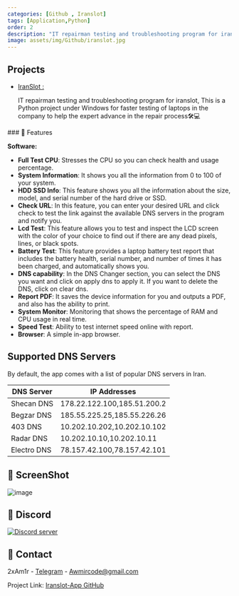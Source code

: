 ```yaml
---
categories: [Github , Iranslot]
tags: [Application,Python]
order: 2
description: "IT repairman testing and troubleshooting program for iranslot"
image: assets/img/Github/iranslot.jpg
---
```

<h2>Projects</h2>
<ul>
  <li>
    <a href="https://github.com/2xAm1r/Iranslot-App" target="_blank">
      IranSlot : 
    </a>
    <p>IT repairman testing and troubleshooting program for iranslot,
    This is a Python project under Windows for faster testing of laptops in the company to help the expert advance in the repair process🛠️💻</p>
    
  </li>
</ul>
### 🎯 Features

**Software:**
- **Full Test CPU**: Stresses the CPU so you can check health and usage percentage.
- **System Information**: It shows you all the information from 0 to 100 of your system.
- **HDD SSD Info**: This feature shows you all the information about the size, model, and serial number of the hard drive or SSD.
- **Check URL**: In this feature, you can enter your desired URL and click check to test the link against the available DNS servers in the program and notify you.
- **Lcd Test**: This feature allows you to test and inspect the LCD screen with the color of your choice to find out if there are any dead pixels, lines, or black spots.
- **Battery Test**: This feature provides a laptop battery test report that includes the battery health, serial number, and number of times it has been charged, and automatically shows you.
- **DNS capability**: In the DNS Changer section, you can select the DNS you want and click on apply dns to apply it. If you want to delete the DNS, click on clear dns.
- **Report PDF**: It saves the device information for you and outputs a PDF, and also has the ability to print.
- **System Monitor**: Monitoring that shows the percentage of RAM and CPU usage in real time.
- **Speed Test**: Ability to test internet speed online with report.
- **Browser**: A simple in-app browser.

## Supported DNS Servers

By default, the app comes with a list of popular DNS servers in Iran.

| DNS Server   | IP Addresses              |
| ------------ | ------------------------- |
| Shecan DNS   | 178.22.122.100,185.51.200.2 |
| Begzar DNS   | 185.55.225.25,185.55.226.26 |
| 403 DNS      | 10.202.10.202,10.202.10.102 |
| Radar DNS    | 10.202.10.10,10.202.10.11  |
| Electro DNS  | 78.157.42.100,78.157.42.101 |

## 👀 ScreenShot

![image](https://github.com/user-attachments/assets/b0574680-70fd-4ec6-8cf5-5da4d3acbb7c)

## 🔗 Discord
[![Discord server](https://discordapp.com/api/guilds/938143724565835848/embed.png?style=banner3)](https://discord.gg/WtPzSe94)

## 🤝 Contact

2xAm1r - [Telegram](https://t.me/bftup) - [Awmircode@gmail.com](mailto:Awmircode@gmail.com)

Project Link: [Iranslot-App GitHub](https://github.com/2xAm1r/Iranslot-App)
